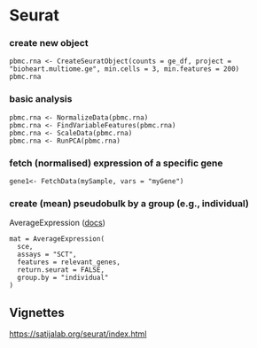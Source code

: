 # Seurat

### create new object
```
pbmc.rna <- CreateSeuratObject(counts = ge_df, project = "bioheart.multiome.ge", min.cells = 3, min.features = 200)
pbmc.rna
```
### basic analysis
```
pbmc.rna <- NormalizeData(pbmc.rna)
pbmc.rna <- FindVariableFeatures(pbmc.rna)
pbmc.rna <- ScaleData(pbmc.rna)
pbmc.rna <- RunPCA(pbmc.rna)
```

###  fetch (normalised) expression of a specific gene
```gene1<- FetchData(mySample, vars = "myGene")``` 

### create (mean) pseudobulk by a group (e.g., individual)
AverageExpression ([docs](https://rdrr.io/github/satijalab/seurat/man/AverageExpression.html))
```
mat = AverageExpression(
  sce,
  assays = "SCT",
  features = relevant_genes,
  return.seurat = FALSE,
  group.by = "individual"
)
``` 

## Vignettes

https://satijalab.org/seurat/index.html
